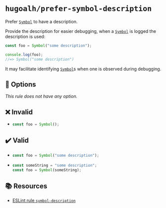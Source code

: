 # `hugoalh/prefer-symbol-description`

Prefer [`Symbol`][es-symbol] to have a description.

Provide the description for easier debugging, when a [`Symbol`][es-symbol] is logged the description is used:

```ts
const foo = Symbol("some description");

console.log(foo);
//=> Symbol("some description")
```

It may facilitate identifying [`Symbol`][es-symbol]s when one is observed during debugging.

## 🔧 Options

*This rule does not have any option.*

## ❌ Invalid

- ```ts
  const foo = Symbol();
  ```

## ✔️ Valid

- ```ts
  const foo = Symbol("some description");
  ```
- ```ts
  const someString = "some description";
  const foo = Symbol(someString);
  ```

## 📚 Resources

- [ESLint rule `symbol-description`](https://eslint.org/docs/latest/rules/symbol-description)

[es-symbol]: https://developer.mozilla.org/en-US/docs/Web/JavaScript/Reference/Global_Objects/Symbol/Symbol
